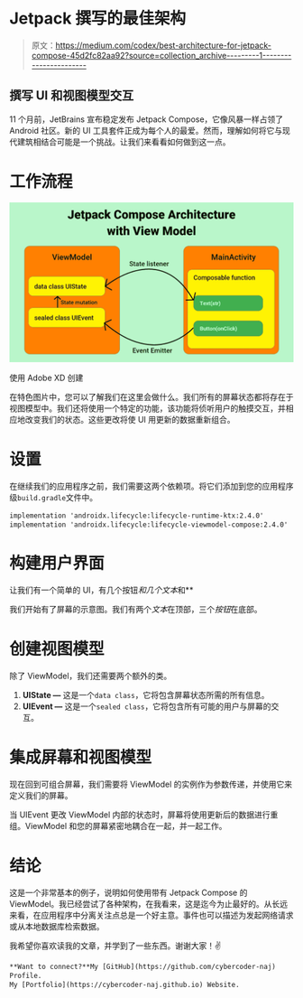 # Jetpack 撰写的最佳架构

> 原文：<https://medium.com/codex/best-architecture-for-jetpack-compose-45d2fc82aa92?source=collection_archive---------1----------------------->

## 撰写 UI 和视图模型交互

11 个月前，JetBrains 宣布稳定发布 Jetpack Compose，它像风暴一样占领了 Android 社区。新的 UI 工具套件正成为每个人的最爱。然而，理解如何将它与现代建筑相结合可能是一个挑战。让我们来看看如何做到这一点。

# 工作流程

![](img/f064b8a2f5b0f3630319329e627fb8c5.png)

使用 Adobe XD 创建

在特色图片中，您可以了解我们在这里会做什么。我们所有的屏幕状态都将存在于视图模型中。我们还将使用一个特定的功能，该功能将侦听用户的触摸交互，并相应地改变我们的状态。这些更改将使 UI 用更新的数据重新组合。

# 设置

在继续我们的应用程序之前，我们需要这两个依赖项。将它们添加到您的应用程序级`build.gradle`文件中。

```
implementation 'androidx.lifecycle:lifecycle-runtime-ktx:2.4.0'
implementation 'androidx.lifecycle:lifecycle-viewmodel-compose:2.4.0'
```

# 构建用户界面

让我们有一个简单的 UI，有几个按钮*和几个文本*和**

我们开始有了屏幕的示意图。我们有两个*文本*在顶部，三个*按钮*在底部。

# 创建视图模型

除了 ViewModel，我们还需要两个额外的类。

1.  **UIState —** 这是一个`data class`，它将包含屏幕状态所需的所有信息。
2.  **UIEvent —** 这是一个`sealed class`，它将包含所有可能的用户与屏幕的交互。

# 集成屏幕和视图模型

现在回到可组合屏幕，我们需要将 ViewModel 的实例作为参数传递，并使用它来定义我们的屏幕。

当 UIEvent 更改 ViewModel 内部的状态时，屏幕将使用更新后的数据进行重组。ViewModel 和您的屏幕紧密地耦合在一起，并一起工作。

# 结论

这是一个非常基本的例子，说明如何使用带有 Jetpack Compose 的 ViewModel。我已经尝试了各种架构，在我看来，这是迄今为止最好的。从长远来看，在应用程序中分离关注点总是一个好主意。事件也可以描述为发起网络请求或从本地数据库检索数据。

我希望你喜欢读我的文章，并学到了一些东西。谢谢大家！✌️

```
**Want to connect?**My [GitHub](https://github.com/cybercoder-naj) Profile.
My [Portfolio](https://cybercoder-naj.github.io) Website.
```